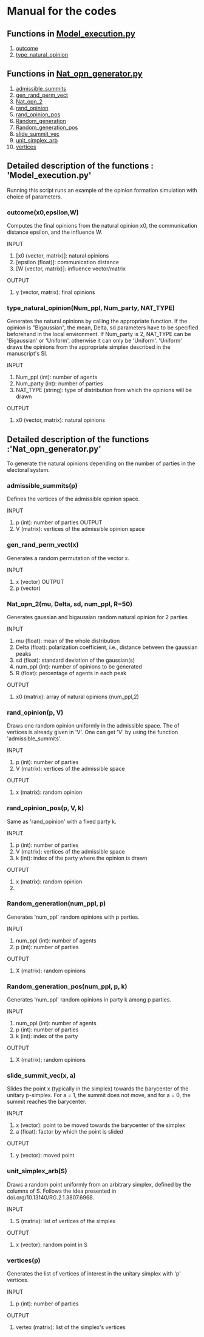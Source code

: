 # Manual for the codes 

## Functions in [Model_execution.py](#Model_execution)

1. [outcome](#outcome)
2. [type_natural_opinion](#type_natural_opinion)

## Functions in [Nat_opn_generator.py](#Nat_opn_generator)
1. [admissible_summits](#admissible_summits)
3. [gen_rand_perm_vect](#gen-rand-perm-vect)
4. [Nat_opn_2](#Nat-opn-2)
5. [rand_opinion](#rand-opinion)
6. [rand_opinion_pos](#rand-opinion-pos)
7. [Random_generation](#random-generation)
8. [Random_generation_pos](#random-genertaion-pos)
9. [slide_summit_vec](#slide-summit-vec)
10. [unit_simplex_arb](#unit-simplex-arb)
11. [vertices](#vertices)
    

<a id="Model_execution"></a>
## Detailed description of the functions : 'Model_execution.py'
Running this script runs an example of the opinion formation simulation with choice of parameters.

<a id="outcome"></a>
### outcome(x0,epsilon,W)
Computes the final opinions from the natural opinion x0, the communication distance epsilon, and the influence W.

INPUT
1. [x0 (vector, matrix)]: natural opinions
2. [epsilon (float)]: communication distance
3. [W (vector, matrix)]: influence vector/matrix

OUTPUT
1. y (vector, matrix): final opinions

<a id="type_natural_opinion"></a>
### type_natural_opinion(Num_ppl, Num_party, NAT_TYPE)
Generates the natural opinions by calling the appropriate function. If the opinion is "Bigaussian", the mean, Delta, sd parameters have to be specified beforehand in the local environment. If Num_party is 2, NAT_TYPE can be 'Bigaussian' or 'Uniform', otherwise it can only be 'Uniform'. 'Uniform' draws the opinions from the appropriate simplex described in the manuscript's SI. 

INPUT
1. Num_ppl (int): number of agents
2. Num_party (int): number of parties
3. NAT_TYPE (string): type of distribution from which the opinions will be drawn
   
OUTPUT
1. x0 (vector, matrix): natural opinions

<a id="Nat_opn_generator"></a>
## Detailed description of the functions :'Nat_opn_generator.py'
To generate the natural opinions depending on the number of parties in the electoral system.

<a id="admissible-summits"></a>
### admissible_summits(p)
Defines the vertices of the admissible opinion space.

INPUT
1. p (int): number of parties
OUTPUT
2. V (matrix): vertices of the admissible opinion space

<a id="gen-rand-perm-vect"></a>
### gen_rand_perm_vect(x)
Generates a random permutation of the vector x.

INPUT
1. x (vector)
OUTPUT
2. p (vector)

<a id="Nat-opn-2"></a>
### Nat_opn_2(mu, Delta, sd, num_ppl, R=50)
Generates gaussian and bigaussian random natural opinion for 2 parties

INPUT
1. mu (float): mean of the whole distribution
2. Delta (float): polarization coefficient, i.e., distance between the gaussian peaks
3. sd (float): standard deviation of the gaussian(s)
4. num_ppl (int): number of opinions to be generated
5. R (float): percentage of agents in each peak
   
OUTPUT
1. x0 (matrix): array of natural opinions (num_ppl,2)

<a id="rand-opinion"></a>
### rand_opinion(p, V)
Draws one random opinion uniformly in the admissible space. The of vertices is already given in 'V'. One can get 'V' by using the function 'admissible_summits'. 

INPUT

1. p (int): number of parties
2. V (matrix): vertices of the admissible space
   
OUTPUT

1. x (matrix): random opinion

<a id="rand-opinion-pos"></a>
### rand_opinion_pos(p, V, k)
Same as 'rand_opinion' with a fixed party k.

INPUT

1. p (int): number of parties
2. V (matrix): vertices of the admissible space
3. k (int): index of the party where the opinion is drawn

OUTPUT
1. x (matrix): random opinion
2. 
<a id="random-generation"></a>
### Random_generation(num_ppl, p)
Generates 'num_ppl' random opinions with p parties.

INPUT
1. num_ppl (int): number of agents
2. p (int): number of parties
   
OUTPUT

1. X (matrix): random opinions

<a id="random-generation-pos"></a>
### Random_generation_pos(num_ppl, p, k)
Generates 'num_ppl' random opinions in party k among p parties.

INPUT
1. num_ppl (int): number of agents
2. p (int): number of parties
3. k (int): index of the party
   
OUTPUT
1. X (matrix): random opinions

<a id="slide-summit-vec"></a>
### slide_summit_vec(x, a)
Slides the point x (typically in the simplex) towards the barycenter of the unitary p-simplex. For a = 1, the summit does not move, and for a = 0, the summit reaches the barycenter.

INPUT

1.	x (vector): point to be moved towards the barycenter of the simplex
2.	a (float): factor by which the point is slided
   
OUTPUT

1. y (vector): moved point

<a id="unit-simplex-arb"></a>
### unit_simplex_arb(S)
Draws a random point uniformly from an arbitrary simplex, defined by the columns of S. Follows the idea presented in doi.org/10.13140/RG.2.1.3807.6968.

INPUT

1. S (matrix): list of vertices of the simplex
   
OUTPUT

1. x (vector): random point in S

<a id="vertices"></a>
### vertices(p)
Generates the list of vertices of interest in the unitary simplex with 'p' vertices.

INPUT
1. p (int): number of parties

OUTPUT
1. vertex (matrix): list of the simplex's vertices
